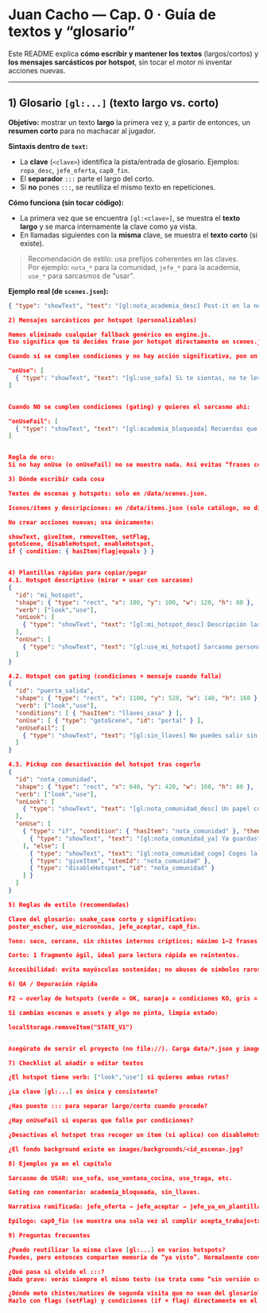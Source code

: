 # Juan Cacho — Cap. 0 · Guía de textos y “glosario”

Este README explica **cómo escribir y mantener los textos** (largos/cortos) y **los mensajes sarcásticos por hotspot**, sin tocar el motor ni inventar acciones nuevas.

---

## 1) Glosario `[gl:...]` (texto largo vs. corto)

**Objetivo:** mostrar un texto **largo** la primera vez y, a partir de entonces, un **resumen corto** para no machacar al jugador.

**Sintaxis dentro de `text`:**


- La **clave** (`<clave>`) identifica la pista/entrada de glosario. Ejemplos: `ropa_desc`, `jefe_oferta`, `cap0_fin`.
- El **separador** ` ::: ` parte el largo del corto.  
- Si **no** pones ` ::: `, se reutiliza el mismo texto en repeticiones.

**Cómo funciona (sin tocar código):**
- La primera vez que se encuentra `[gl:<clave>]`, se muestra el **texto largo** y se marca internamente la clave como ya vista.
- En llamadas siguientes con la **misma** clave, se muestra el **texto corto** (si existe).

> Recomendación de estilo: usa prefijos coherentes en las claves.  
> Por ejemplo: `nota_*` para la comunidad, `jefe_*` para la academia, `use_*` para sarcasmos de “usar”.

**Ejemplo real (de `scenes.json`):**
```json
{ "type": "showText", "text": "[gl:nota_academia_desc] Post-it en la nevera: 'Pasar por la Academia'. ::: Nota de la academia." }

2) Mensajes sarcásticos por hotspot (personalizables)

Hemos eliminado cualquier fallback genérico en engine.js.
Eso significa que tú decides frase por hotspot directamente en scenes.json:

Cuando sí se cumplen condiciones y no hay acción significativa, pon un onUse con tu comentario:

"onUse": [
  { "type": "showText", "text": "[gl:use_sofa] Si te sientas, no te levantas. ::: Mejor no." }
]


Cuando NO se cumplen condiciones (gating) y quieres el sarcasmo ahí:

"onUseFail": [
  { "type": "showText", "text": "[gl:academia_bloqueada] Recuerdas que debías pasar por la Academia... ¿Dónde estaba la nota? ::: Te falta la nota." }
]


Regla de oro:
Si no hay onUse (o onUseFail) no se muestra nada. Así evitas “frases comodín” no deseadas.

3) Dónde escribir cada cosa

Textos de escenas y hotspots: solo en /data/scenes.json.

Iconos/ítems y descripciones: en /data/items.json (solo catálogo, no diálogos).

No crear acciones nuevas; usa únicamente:

showText, giveItem, removeItem, setFlag,
gotoScene, disableHotspot, enableHotspot,
if { condition: { hasItem|flag|equals } }


4) Plantillas rápidas para copiar/pegar
4.1. Hotspot descriptivo (mirar + usar con sarcasmo)
{
  "id": "mi_hotspot",
  "shape": { "type": "rect", "x": 100, "y": 100, "w": 120, "h": 80 },
  "verb": ["look","use"],
  "onLook": [
    { "type": "showText", "text": "[gl:mi_hotspot_desc] Descripción larga. ::: Descripción corta." }
  ],
  "onUse": [
    { "type": "showText", "text": "[gl:use_mi_hotspot] Sarcasmo personalizado de USAR. ::: Variante corta." }
  ]
}

4.2. Hotspot con gating (condiciones + mensaje cuando falla)
{
  "id": "puerta_salida",
  "shape": { "type": "rect", "x": 1100, "y": 520, "w": 140, "h": 160 },
  "verb": ["look","use"],
  "conditions": [ { "hasItem": "llaves_casa" } ],
  "onUse": [ { "type": "gotoScene", "id": "portal" } ],
  "onUseFail": [
    { "type": "showText", "text": "[gl:sin_llaves] No puedes salir sin las llaves. ::: Falta la llave." }
  ]
}

4.3. Pickup con desactivación del hotspot tras cogerlo
{
  "id": "nota_comunidad",
  "shape": { "type": "rect", "x": 640, "y": 420, "w": 160, "h": 80 },
  "verb": ["look","use"],
  "onLook": [
    { "type": "showText", "text": "[gl:nota_comunidad_desc] Un papel con membrete. ::: Nota." }
  ],
  "onUse": [
    { "type": "if", "condition": { "hasItem": "nota_comunidad" }, "then": [
      { "type": "showText", "text": "[gl:nota_comunidad_ya] Ya guardaste la nota. ::: Ya la tienes." }
    ], "else": [
      { "type": "showText", "text": "[gl:nota_comunidad_coge] Coges la nota de la reunión. ::: Nota recogida." },
      { "type": "giveItem", "itemId": "nota_comunidad" },
      { "type": "disableHotspot", "id": "nota_comunidad" }
    ] }
  ]
}

5) Reglas de estilo (recomendadas)

Clave del glosario: snake_case corto y significativo:
poster_escher, use_microondas, jefe_aceptar, cap0_fin.

Tono: seco, cercano, sin chistes internos crípticos; máximo 1–2 frases en el largo.

Corto: 1 fragmento ágil, ideal para lectura rápida en reintentos.

Accesibilidad: evita mayúsculas sostenidas; no abuses de símbolos raros.

6) QA / Depuración rápida

F2 → overlay de hotspots (verde = OK, naranja = condiciones KO, gris = deshabilitado).

Si cambias escenas o assets y algo no pinta, limpia estado:

localStorage.removeItem("STATE_V1")


Asegúrate de servir el proyecto (no file://). Carga data/*.json y images/* con 200.

7) Checklist al añadir o editar textos

¿El hotspot tiene verb: ["look","use"] si quieres ambas rutas?

¿La clave [gl:...] es única y consistente?

¿Has puesto ::: para separar largo/corto cuando procede?

¿Hay onUseFail si esperas que falle por condiciones?

¿Desactivas el hotspot tras recoger un ítem (si aplica) con disableHotspot?

¿El fondo background existe en images/backgrounds/<id_escena>.jpg?

8) Ejemplos ya en el capítulo

Sarcasmo de USAR: use_sofa, use_ventana_cocina, use_traga, etc.

Gating con comentario: academia_bloqueada, sin_llaves.

Narrativa ramificada: jefe_oferta → jefe_aceptar → jefe_ya_en_plantilla.

Epílogo: cap0_fin (se muestra una sola vez al cumplir acepta_trabajo=true).

9) Preguntas frecuentes

¿Puedo reutilizar la misma clave [gl:...] en varios hotspots?
Puedes, pero entonces comparten memoria de “ya visto”. Normalmente conviene claves distintas.

¿Qué pasa si olvido el :::?
Nada grave: verás siempre el mismo texto (se trata como “sin versión corta”).

¿Dónde meto chistes/matices de segunda visita que no sean del glosario?
Hazlo con flags (setFlag) y condiciones (if + flag) directamente en el onUse.